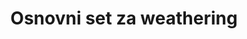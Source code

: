 ---
layout: product
title: "Osnovni set za weathering"
price: "1500" 
desc: "Set za weathering"
img_path: "/assets/img/AK688.webp"
brand: "AK"
available: false
special_offer: false
new: false
soon: false
cat: "060000"
subcat: "060800"
subsubcat: "00"
sifra: "AK688"
popular: false
spec: false
---